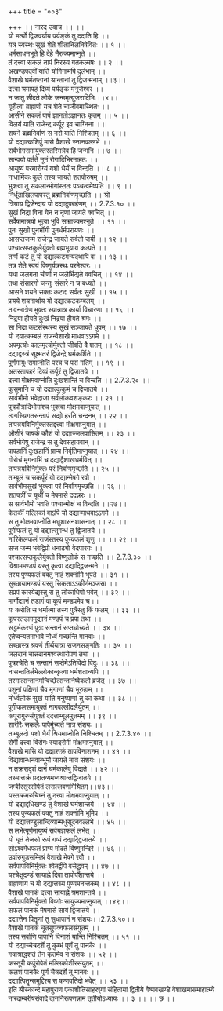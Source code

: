+++
title = "००३"

+++
।। नारद उवाच ।। ।।  
यो मर्त्यो द्विजवर्याय पर्यङ्कं तु ददाति हि ।।  
यत्र स्वस्थः सुखं शेते शीतानिलनिषेवितः ।। १ ।।  
धर्मसाधनभूते हि देहे नैरुज्यमाप्नुते ।।  
तं दत्त्वा सकलं तापं निरस्य गतकल्मषः ।। २ ।।  
अखण्डपदवीं याति योगिनामपि दुर्लभाम् ।।  
वैशाखे घर्मतप्तानां श्रान्तानां तु द्विजन्मनाम् ।।३।।  
दत्त्वा श्रमापहं दिव्यं पर्यङ्कं मनुजेश्वर ।।  
न जातु सीदते लोके जन्ममृत्युजरादिभिः।।४।।  
गृहीत्वा ब्राह्मणो यत्र शेते चाजीवमास्थितः ।।  
आसीने सकलं पापं ज्ञानतोऽज्ञानतः कृतम् ।। ५ ।।  
विलयं याति राजेन्द्र कर्पूर इव चाग्निना ।।  
शयने ब्रह्मनिर्वाणं स नरो याति निश्चितम् ।। ६ ।।  
यो दद्यात्कशिपुं मासे वैशाखे स्नानवल्लभे ।।  
सर्वभोगसमायुक्तस्तस्मिन्नेव हि जन्मनि ।। ७ ।।  
सान्वयो वर्तते नूनं रोगादिभिरनाहतः ।।  
आयुष्यं परमारोग्यं यशो धैर्यं च विन्दति ।। ८ ।।  
नाधार्मिकः कुले तस्य जायते शतपौरुषम् ।।  
भुक्त्वा तु सकलान्भोगांस्ततः पञ्चत्वमेष्यति ।। ९ ।।  
निर्धूताखिलपापस्तु ब्रह्मनिर्वाणमृच्छति ।। श्रो  
त्रियाय द्विजेन्द्राय यो दद्यादुपबर्हणम् ।। 2.7.3.१० ।।  
सुखं निद्रा विना येन न नृणां जायते क्वचित् ।।  
सर्वेषामाश्रयो भूत्वा भुवि साम्राज्यमश्नुते ।। ११ ।।  
पुनः सुखी पुनर्भोगी पुनर्धर्मपरायणः ।।  
आसप्तजन्म राजेन्द्र जायते सर्वतो जयी ।। १२ ।।  
पश्चात्सप्तकुलैर्युक्तो ब्रह्मभूयाय कल्पते ।।  
तार्णं कटं तु यो दद्यात्कटमन्यदथापि वा ।। १३ ।।  
तत्र शेते स्वयं विष्णुर्यत्रस्थः परमेश्वरः ।।  
यथा जलगता चोर्णा न जलैर्भिद्यते क्वचित् ।। १४ ।।  
तथा संसारगो जन्तुः संसारे न च बध्यते ।।  
आसने शयने सक्तः कटदः सर्वतः सुखी ।। १५ ।।  
प्रश्रये शयनार्थाय यो दद्यात्कटकम्बलम् ।।  
तावन्मात्रेण मुक्तः स्यान्नात्र कार्या विचारणा ।। १६ ।।  
निद्रया हीयते दुःखं निद्रया हीयते श्रमः ।।  
सा निद्रा कटसंस्थस्य सुखं सञ्जायते धुवम् ।। १७ ।।  
यो दयात्कम्बलं राजन्वैशाखे माधवाऽऽगमे ।।  
अपमृत्योः कालमृत्योर्मुक्तो जीवति वै शतम् ।। १८ ।।  
दद्याद्वस्त्रं सूक्ष्मतरं द्विजेन्द्रे घर्मकर्शिते ।।  
पूर्णमायुः समाप्नोति परत्र च परां गतिम् ।। १९ ।।  
अतस्तापहरं दिव्यं कर्पूरं तु द्विजातये ।।  
दत्त्वा मोक्षमवाप्नोति दुःखशान्तिं च विन्दति ।। 2.7.3.२० ।।  
कुसुमानि च यो दद्यात्कुकुमं च द्विजातये ।।  
सार्वभौमो भवेद्राजा सर्वलोकवशङ्करः ।। २१ ।।  
पुत्रपौत्रादिभोगांश्च भुक्त्वा मोक्षमवाप्नुयात् ।।  
त्वगस्थिगतसन्तापं सद्यो हरति चन्दनम् ।। २२ ।।  
तापत्रयविनिर्मुक्तस्तद्दत्त्वा मोक्षमाप्नुयात् ।।  
औशीरं चाषकं कौशं यो दद्याज्जलवासितम् ।। २३ ।।  
सर्वभोगेषु राजेन्द्र स तु देवसहायवान् ।।  
पापहानिं दुःखहानिं प्राप्य निर्वृतिमाप्नुयात् ।। २४ ।।  
गोरोचं मृगनाभिं च दद्याद्वैशाखधर्मवित् ।।  
तापत्रयविनिर्मुक्तः परं निर्वाणमृच्छति ।। २५ ।।  
ताम्बूलं च सकर्पूरं यो दद्यान्मेषगे रवौ ।।  
सार्वभौमसुखं भुक्त्वा परं निर्वाणमृच्छति ।। २६ ।।  
शतपत्रीं च यूथीं च मेषमासे ददन्नरः ।।  
स सार्वभौमो भवति पश्चान्मोक्षं च विन्दति ।।२७।।  
केतकीं मल्लिकां वाऽपि यो दद्यान्माधवाऽऽगमे ।।  
स तु मोक्षमवाप्नोति मधुशासनशासनात् ।। २८ ।।  
पूगीफलं तु यो दद्यात्सुगन्धं तु द्विजातये ।।  
नारिकेलफलं राजंस्तस्य पुण्यफलं शृणु ।। ।। २९ ।।  
सप्त जन्म भवेद्विप्रो धनाढ्यो वेदपारगः ।।  
पश्चात्सप्तकुलैर्युक्तो विष्णुलोकं स गच्छति ।। 2.7.3.३० ।।  
विश्राममण्डपं यस्तु कृत्वा दद्याद्द्विजन्मने ।।  
तस्य पुण्यफलं वक्तुं नाहं शक्नोमि भूपते ।। ३१ ।।  
सुच्छायामण्डपं यस्तु सिकताऽऽकीर्णमञ्जसा ।।  
सप्रपं कारयेद्यस्तु स तु लोकाधिपो भवेत् ।। ३२ ।।  
मार्गोद्यानं तडागं वा कूपं मण्डपमेव च।।  
यः करोति स धर्मात्मा तस्य पुत्रैस्तु किं फलम् ।। ३३ ।।  
कूपस्तडागमुद्यानं मण्डपं च प्रपा तथा ।।  
सद्धर्मकरणं पुत्रः सन्तानं सप्तधोच्यते ।। ३४ ।।  
एतेष्वन्यतमाभावे नोर्ध्वं गच्छन्ति मानवाः ।।  
सच्छास्त्र श्रवणं तीर्थयात्रा सजनसङ्गतिः ।। ३५ ।।  
जलदानं चान्नदानमश्वत्थारोपणं तथा ।।  
पुत्रश्चेति च सन्तानं सप्तेमेऽतिविदो विदुः ।। ३६ ।।  
नासन्ततिर्लभेल्लोकान्कृत्वा धर्मशतान्यपि ।।  
तस्मात्सन्तानमन्विच्छेत्सन्तानेष्वेकतो व्रजेत् ।। ३७ ।।  
पशूनां पक्षिणां चैव मृगाणां चैव भूरुहाम् ।।  
नोर्ध्वलोकं सुखं याति मनुष्याणां तु का कथा ।। ३८ ।।  
पूगीफलसमायुक्तं नागवल्लीदलैर्युतम् ।।  
कपूरागुरुसंयुक्तं ददत्ताम्बूलमुत्तमम् ।। ३९ ।।  
शारीरैः सकलैः पापैर्मुच्यते नात्र संशयः ।।  
ताम्बूलदो यशो धैर्यं श्रियमाप्नोति निश्चितम् ।। 2.7.3.४० ।।  
रोगी दत्त्वा विरोगः स्यादरोगी मोक्षमाप्नुयात् ।।  
वैशाखे मासि यो दद्यात्तक्रं तापविनाशनम् ।। ४१ ।।  
विद्यावान्धनवान्भूमौ जायते नात्र संशयः ।।  
न तक्रसदृशं दानं घर्मकालेषु विद्यते ।। ४२ ।।  
तस्मात्तक्रं प्रदातव्यमध्वश्रान्तद्विजातये ।।  
जम्बीरसुरसोपेतं लसल्लवणमिश्रितम्।।४३।।  
यस्तक्रमरुचिघ्नं तु दत्त्वा मोक्षमवाप्नुयात् ।।  
यो दद्याद्दधिखण्डं तु वैशाखे घर्मशान्तये ।। ४४ ।।  
तस्य पुण्यफलं वक्तुं नाहं शक्नोमि भूमिप ।।  
यो दद्यात्तण्डुलान्दिव्यान्मधुसूदनवल्लभे ।। ४५ ।।  
स लभेत्पूर्णमायुष्यं सर्वयज्ञफलं लभेत् ।।  
यो घृतं तेजसो रूपं गव्यं दद्याद्द्विजातये ।।  
सोऽश्वमेधफलं प्राप्य मोदते विष्णुमन्दिरे ।। ४६ ।।  
उर्वारुगुडसम्मिश्रं वैशाखे मेषगे रवौ ।।  
सर्वपापविनिर्मुक्तः श्वेतद्वीपे वसेद्ध्रुवम् ।। ४७ ।।  
यश्चेक्षुदण्डं सायाह्ने दिवा तापोपशान्तये ।।  
ब्राह्मणाय च यो दद्यात्तस्य पुण्यमनन्तकम् ।। ४८ ।।  
वैशाखे पानकं दत्त्वा सायाह्ने श्रमशान्तये ।।  
सर्वपापविनिर्मुक्तो विष्णोः सायुज्यमाप्नुयात् ।।४९।।  
सफलं पानकं मेषमासे सायं द्विजातये ।।  
दद्यात्तेन पितॄणां तु सुधापानं न संशयः।।2.7.3.५०।।  
वैशाखे पानकं चूतसुपक्वफलसंयुतम् ।।  
तस्य सर्वाणि पापानि विनाशं यान्ति निश्चितम् ।। ५१ ।।  
यो दद्याच्चैत्रदर्शे तु कुम्भं पूर्णं तु पानकैः ।।  
गयाश्राद्धशतं तेन कृतमेव न संशयः ।। ५२ ।।  
कस्तूरी कर्पुरोपेतं मल्लिकोशीरसंयुतम् ।।  
कलशं पानकैः पूर्णं चैत्रदर्शे तु मानवः ।।  
दद्यात्पितॄन्समुद्दिश्य स षण्णवतिदो भवेत् ।। ५३ ।।  
इति श्रीस्कान्दे महापुराण एकाशीतिसाहस्र्यां संहितायां द्वितीये वैष्णवखण्डे वैशाखमासमाहात्म्ये नारदाम्बरीषसंवादे दाननिरूपणन्नाम तृतीयोऽध्यायः ।। ३ ।। ।। छ ।।